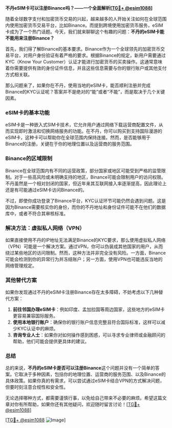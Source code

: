 **不丹eSIM卡可以注册Binance吗？——一个全面解析[[TG💪+ @esim1088](https://t.me/s/esim1088)]**

随着全球数字支付和加密货币交易的兴起，越来越多的人开始关注如何在全球范围内使用加密货币交易平台，比如Binance。而提到跨境使用加密货币服务，eSIM卡成为了一个热门话题。今天，我们就来聊聊这个有趣的问题：**不丹的eSIM卡能不能用来注册Binance？**

首先，我们得了解Binance的基本要求。Binance作为一个全球领先的加密货币交易平台，对用户身份验证有着严格的要求。根据Binance的规定，新用户需要通过KYC（Know Your Customer）认证才能进行加密货币的买卖操作。这通常意味着你需要提供有效的身份证件信息，并且这些信息需要与你的银行账户或其他支付方式相关联。

那么问题来了，如果你在不丹，使用当地的eSIM卡，能否顺利注册并完成Binance的KYC认证呢？答案并不是绝对的“能”或者“不能”，而是取决于几个关键因素。

### **eSIM卡的基本功能**
eSIM卡是一种嵌入式SIM卡技术，它允许用户通过网络下载运营商配置文件，从而实现即时激活和切换网络服务的功能。在不丹，你可以购买到支持国际漫游的eSIM卡，这种卡可以帮助你在全球范围内保持连接。然而，是否能够用于Binance的注册，关键在于你的地理位置以及运营商的服务范围。

### **Binance的区域限制**
Binance在全球范围内有不同的运营政策，部分国家或地区可能受到严格的监管限制。对于一些高风险或未明确支持的地区，Binance可能会限制用户的访问权限。不丹虽然是一个相对封闭的国家，但近年来其互联网接入率逐渐提高，因此理论上还是有可能通过eSIM卡访问Binance的。

不过，即使你成功登录了Binance平台，KYC认证环节可能仍然会遇到问题。这是因为Binance需要核实你的身份，而你的不丹地址和身份证件可能不在他们的数据库中，或者不符合其审核标准。

### **解决方法：虚拟私人网络（VPN）**
如果直接使用不丹的IP地址无法满足Binance的KYC要求，那么使用虚拟私人网络（VPN）可能是一个解决方案。通过VPN，你可以伪装成其他国家的用户，从而绕过某些地区的访问限制。然而，这种方法并非完全没有风险。一方面，Binance可能会检测到你的异常行为并冻结账户；另一方面，使用VPN也可能违反当地的网络管理规定。

### **其他替代方案**
如果你发现通过不丹的eSIM卡注册Binance存在太多障碍，不妨考虑以下几种替代方案：
1. **前往邻国办理eSIM卡**：例如印度、孟加拉国等周边国家，这些地方的eSIM卡更容易兼容国际服务。
2. **使用本地银行账户**：确保你的银行账户信息完整且符合国际标准，这样可以减少KYC认证中的麻烦。
3. **咨询专业人士**：如果你对如何操作感到困惑，可以寻求专业律师或金融顾问的帮助，他们可能会提供更具体的建议。

### **总结**
总的来说，**不丹的eSIM卡是否可以注册Binance**这个问题并没有一个简单的答案。它取决于多种因素，包括你的地理位置、运营商的服务范围、以及Binance的具体政策。如果你真的有需求，可以尝试通过eSIM卡结合VPN的方式解决问题，但要时刻注意合规性和安全性。

无论选择哪种方式，都需要谨慎行事，以免给自己带来不必要的麻烦。希望这篇文章对你有所帮助，如果你还有其他疑问，欢迎随时留言讨论！[[TG💪+ @esim1088](https://t.me/s/esim1088)]

[[TG💪+ @esim1088](https://t.me/s/esim1088) ![Image](https://i.postimg.cc/4NQfJmqS/Snipaste-2025-05-13-00-14-12.png)]